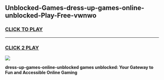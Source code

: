 
## Unblocked-Games-dress-up-games-online-unblocked-Play-Free-vwnwo
<h3>
<a href="https://premium76.site?title=dress-up-games-online-unblocked&ref=10A">CLICK TO PLAY</a></h3>
<hr>

<h3>
<a href="https://premium76.site?title=dress-up-games-online-unblocked&ref=10A">CLICK 2 PLAY</a>
  
</h3>

<a href="https://premium76.site?title=dress-up-games-online-unblocked&ref=10A"><img src="https://clearcache.store/games.png"></a>


**dress-up-games-online-unblocked games unblocked: Your Gateway to Fun and Accessible Online Gaming**
